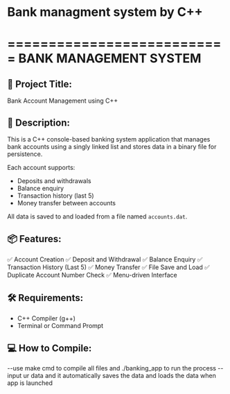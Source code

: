 # Bank managment system by C++
===========================
  BANK MANAGEMENT SYSTEM
===========================

📁 Project Title:
------------------
Bank Account Management using C++

📝 Description:
----------------
This is a C++ console-based banking system application that manages bank accounts using a singly linked list and stores data in a binary file for persistence.

Each account supports:
  - Deposits and withdrawals
  - Balance enquiry
  - Transaction history (last 5)
  - Money transfer between accounts

All data is saved to and loaded from a file named `accounts.dat`.

📦 Features:
------------
✅ Account Creation
✅ Deposit and Withdrawal
✅ Balance Enquiry
✅ Transaction History (Last 5)
✅ Money Transfer
✅ File Save and Load
✅ Duplicate Account Number Check
✅ Menu-driven Interface

🛠  Requirements:
----------------
- C++ Compiler (g++)
- Terminal or Command Prompt

💻 How to Compile:
-------------------
--use make cmd to compile all files and ./banking_app to run the process
--input ur data and it automatically saves the data and loads the data when app is launched
